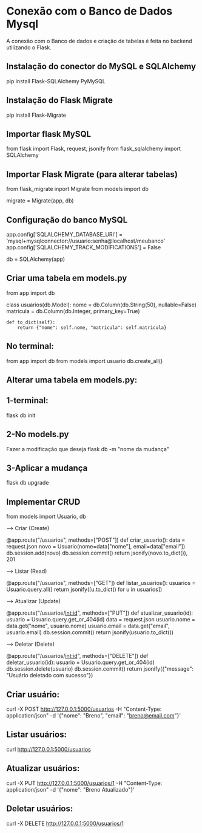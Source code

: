 # Conexão com o Banco de Dados Mysql 
A conexão com o Banco de dados e criação de tabelas é feita no backend utilizando o Flask.


## Instalação do conector do MySQL e SQLAlchemy
pip install Flask-SQLAlchemy PyMySQL

## Instalação do Flask Migrate
pip install Flask-Migrate

## Importar flask MySQL
from flask import Flask, request, jsonify
from flask_sqlalchemy import SQLAlchemy

## Importar Flask Migrate (para alterar tabelas)
from flask_migrate inport Migrate
from models import db 

migrate = Migrate(app, db)

## Configuração do banco MySQL
app.config['SQLALCHEMY_DATABASE_URI'] = 'mysql+mysqlconnector://usuario:senha@localhost/meubanco'
app.config['SQLALCHEMY_TRACK_MODIFICATIONS'] = False

db = SQLAlchemy(app)


## Criar uma tabela em models.py
from app import db

class usuarios(db.Model):
    nome = db.Column(db.String(50), nullable=False)
    matricula = db.Column(db.Integer, primary_key=True)

    def to_dict(self):
        return {"nome": self.nome, "matricula": self.matricula}

## No terminal:
from app import db
from models import usuario
db.create_all()

## Alterar uma tabela em models.py: 

## 1-terminal:
flask db init

## 2-No models.py
Fazer a modificação que deseja
flask db -m "nome da mudança"

## 3-Aplicar a mudança
flask db upgrade


## Implementar CRUD

from models import Usuario, db

--> Criar (Create)

@app.route("/usuarios", methods=["POST"])
def criar_usuario():
    data = request.json
    novo = Usuario(nome=data["nome"], email=data["email"])
    db.session.add(novo)
    db.session.commit()
    return jsonify(novo.to_dict()), 201

--> Listar (Read)

@app.route("/usuarios", methods=["GET"])
def listar_usuarios():
    usuarios = Usuario.query.all()
    return jsonify([u.to_dict() for u in usuarios])

--> Atualizar (Update)

@app.route("/usuarios/<int:id>", methods=["PUT"])
def atualizar_usuario(id):
    usuario = Usuario.query.get_or_404(id)
    data = request.json
    usuario.nome = data.get("nome", usuario.nome)
    usuario.email = data.get("email", usuario.email)
    db.session.commit()
    return jsonify(usuario.to_dict())

--> Deletar (Delete)

@app.route("/usuarios/<int:id>", methods=["DELETE"])
def deletar_usuario(id):
    usuario = Usuario.query.get_or_404(id)
    db.session.delete(usuario)
    db.session.commit()
    return jsonify({"message": "Usuário deletado com sucesso"})


## Criar usuário:
curl -X POST http://127.0.0.1:5000/usuarios -H "Content-Type: application/json" -d '{"nome": "Breno", "email": "breno@email.com"}'

## Listar usuários:
curl http://127.0.0.1:5000/usuarios

## Atualizar usuários:
curl -X PUT http://127.0.0.1:5000/usuarios/1 -H "Content-Type: application/json" -d '{"nome": "Breno Atualizado"}'

## Deletar usuários:
curl -X DELETE http://127.0.0.1:5000/usuarios/1